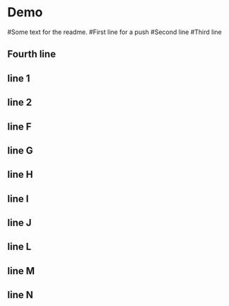 # Demo
#Some text for the readme.
#First line for a push
#Second line
#Third line
## Fourth line 
## line 1
## line 2
## line F
## line G
## line H
## line I
## line J
## line L
## line M
## line N